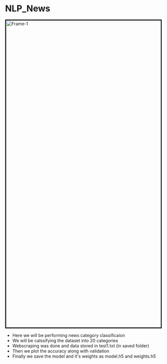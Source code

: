 # NLP_News

<a href="https://colab.research.google.com/drive/1UBGzk9lPnCWqNHbloaeRO0Ndxe6zB6ZX?usp=sharing"><img src="https://naadispeaks.files.wordpress.com/2016/09/news.jpg?w=630" alt="Frame-1" border="3" width = "1000"></a>

* Here we will be performing news category classificaion
* We will be calssifying the dataset into 20 categories
* Webscraping was done and data stored in test1.txt (in saved folder)
* Then we plot the accuracy along with validation 
* Finally we save the model and it's weights as model.h5 and weights.h5

